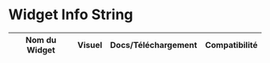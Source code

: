 # Widget Info String

Nom du Widget | Visuel | Docs/Téléchargement | Compatibilité
--- | --- | --- | ---